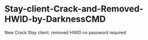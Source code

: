 # Stay-client-Crack-and-Removed-HWID-by-DarknessCMD
New Crack Stay client. removed HWID no password required
